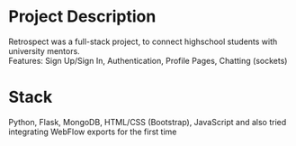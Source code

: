 # Project Description 

Retrospect was a full-stack project, to connect highschool students with university mentors.  
Features: Sign Up/Sign In, Authentication, Profile Pages, Chatting (sockets) 

# Stack

Python, Flask, MongoDB, HTML/CSS (Bootstrap), JavaScript and also tried integrating WebFlow exports for the first time
